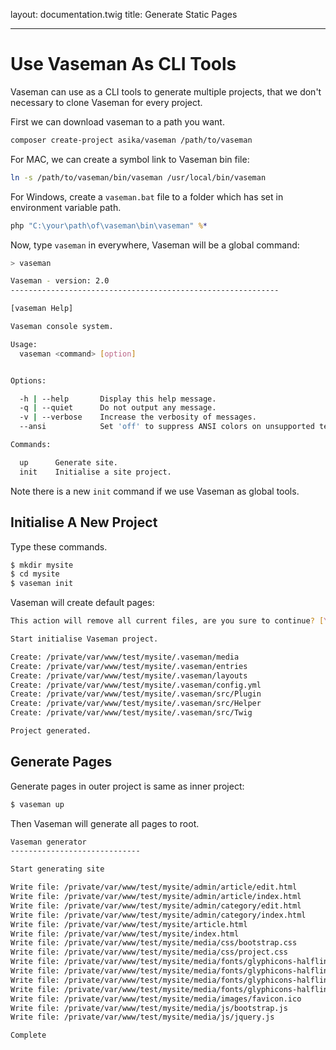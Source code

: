 layout: documentation.twig
title: Generate Static Pages

---

# Use Vaseman As CLI Tools

Vaseman can use as a CLI tools to generate multiple projects, that we don't necessary to clone Vaseman for every project.

First we can download vaseman to a path you want.

``` bash
composer create-project asika/vaseman /path/to/vaseman
```

For MAC, we can create a symbol link to Vaseman bin file:

``` bash
ln -s /path/to/vaseman/bin/vaseman /usr/local/bin/vaseman
```

For Windows, create a `vaseman.bat` file to a folder which has set in environment variable path.

``` bat
php "C:\your\path\of\vaseman\bin\vaseman" %*
```

Now, type `vaseman` in everywhere, Vaseman will be a global command:

``` bash
> vaseman

Vaseman - version: 2.0
------------------------------------------------------------

[vaseman Help]

Vaseman console system.

Usage:
  vaseman <command> [option]


Options:

  -h | --help       Display this help message.
  -q | --quiet      Do not output any message.
  -v | --verbose    Increase the verbosity of messages.
  --ansi            Set 'off' to suppress ANSI colors on unsupported terminals.

Commands:

  up      Generate site.
  init    Initialise a site project.

```

Note there is a new `init` command if we use Vaseman as global tools.

## Initialise A New Project

Type these commands.

``` bash
$ mkdir mysite
$ cd mysite
$ vaseman init
```

Vaseman will create default pages:

``` bash
This action will remove all current files, are you sure to continue? [Y/n]: y

Start initialise Vaseman project.

Create: /private/var/www/test/mysite/.vaseman/media
Create: /private/var/www/test/mysite/.vaseman/entries
Create: /private/var/www/test/mysite/.vaseman/layouts
Create: /private/var/www/test/mysite/.vaseman/config.yml
Create: /private/var/www/test/mysite/.vaseman/src/Plugin
Create: /private/var/www/test/mysite/.vaseman/src/Helper
Create: /private/var/www/test/mysite/.vaseman/src/Twig

Project generated.

```

## Generate Pages

Generate pages in outer project is same as inner project:

``` bash
$ vaseman up
```

Then Vaseman will generate all pages to root.

``` bash
Vaseman generator
-----------------------------

Start generating site

Write file: /private/var/www/test/mysite/admin/article/edit.html
Write file: /private/var/www/test/mysite/admin/article/index.html
Write file: /private/var/www/test/mysite/admin/category/edit.html
Write file: /private/var/www/test/mysite/admin/category/index.html
Write file: /private/var/www/test/mysite/article.html
Write file: /private/var/www/test/mysite/index.html
Write file: /private/var/www/test/mysite/media/css/bootstrap.css
Write file: /private/var/www/test/mysite/media/css/project.css
Write file: /private/var/www/test/mysite/media/fonts/glyphicons-halflings-regular.eot
Write file: /private/var/www/test/mysite/media/fonts/glyphicons-halflings-regular.svg
Write file: /private/var/www/test/mysite/media/fonts/glyphicons-halflings-regular.ttf
Write file: /private/var/www/test/mysite/media/fonts/glyphicons-halflings-regular.woff
Write file: /private/var/www/test/mysite/media/images/favicon.ico
Write file: /private/var/www/test/mysite/media/js/bootstrap.js
Write file: /private/var/www/test/mysite/media/js/jquery.js

Complete

```